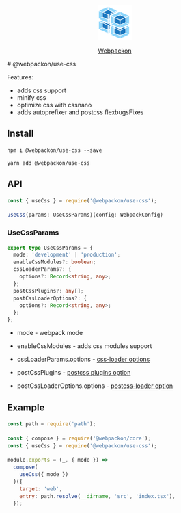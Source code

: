 <p align="center">
  <img src='https://raw.githubusercontent.com/AndTem/webpackon/master/images/logo.svg' height='80' width='80'>
</p>
<p align="center">
  <a href="https://github.com/AndTem/webpackon#readme">Webpackon</a>
</p>
# @webpackon/use-css

Features:
- adds css support
- minify css
- optimize css with cssnano
- adds autoprefixer and postcss flexbugsFixes

## Install
```shell
npm i @webpackon/use-css --save
```

```shell
yarn add @webpackon/use-css
```

## API

```ts
const { useCss } = require('@webpackon/use-css');

useCss(params: UseCssParams)(config: WebpackConfig)
```

### UseCssParams
```ts
export type UseCssParams = {
  mode: 'development' | 'production';
  enableCssModules?: boolean;
  cssLoaderParams?: {
    options?: Record<string, any>;
  };
  postCssPlugins?: any[];
  postCssLoaderOptions?: {
    options?: Record<string, any>;
  };
};
```

- mode - webpack mode

- enableCssModules - adds css modules support

- cssLoaderParams.options - [css-loader options](https://www.npmjs.com/package/css-loader#Options)

- postCssPlugins - [postcss plugins option](https://www.npmjs.com/package/postcss-loader#postcssOptions)

- postCssLoaderOptions.options - [postcss-loader option](https://www.npmjs.com/package/postcss-loader#Options)

## Example

```js
const path = require('path');

const { compose } = require('@webpackon/core');
const { useCss } = require('@webpackon/use-css');

module.exports = (_, { mode }) =>
  compose(
    useCss({ mode })
  )({
    target: 'web',
    entry: path.resolve(__dirname, 'src', 'index.tsx'),
  });
```
